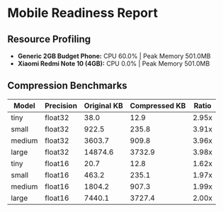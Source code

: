 # Mobile Readiness Report

## Resource Profiling
- **Generic 2GB Budget Phone:** CPU 60.0% | Peak Memory 501.0MB
- **Xiaomi Redmi Note 10 (4GB):** CPU 0.0% | Peak Memory 501.0MB

## Compression Benchmarks
| Model  | Precision | Original KB | Compressed KB | Ratio |
|-------|-----------|-------------|---------------|-------|
| tiny  | float32   | 38.0        | 12.9          | 2.95x |
| small | float32   | 922.5       | 235.8         | 3.91x |
| medium| float32   | 3603.7      | 909.8         | 3.96x |
| large | float32   | 14874.6     | 3732.9        | 3.98x |
| tiny  | float16   | 20.7        | 12.8          | 1.62x |
| small | float16   | 463.2       | 235.1         | 1.97x |
| medium| float16   | 1804.2      | 907.3         | 1.99x |
| large | float16   | 7440.1      | 3727.4        | 2.00x |

